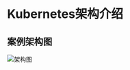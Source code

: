 # Kubernetes架构介绍

## 案例架构图

  ![架构图](https://github.com/Lancger/opsfull/blob/master/images/k8s%E6%9E%B6%E6%9E%84%E5%9B%BE.jpg)
